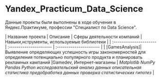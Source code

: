 # Yandex_Practicum_Data_Science
Данные проекты были выполнены в ходе обучения в Яндекс.Практикуме, профессии "Специалист по Data Science".

| Название проекта | Описание | Сферы деятельности
компаний | Навыки,нструменты, используемые библиотеки | 
| :---------------------- | :---------------------- | :---------------------- |
| [GamesAnalysis]| Выявление определяющих успешность игры закономерностей для определения потенциально популярного продукта и планировать рекламных кампаний |Gamedev, Интернет-магазины | *Matplotlib NumPy Pandas Python исследовательский анализ данных описательная статистика предобработка данных проверка статистических гипотез* |
